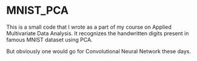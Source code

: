 # MNIST_PCA

This is a small code that I wrote as a part of my course on Applied Multivariate Data Analysis. It recognizes the handwritten digits present in famous MNIST dataset using PCA.

But obviously one would go for Convolutional Neural Network these days.
